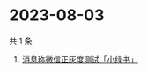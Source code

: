 # 2023-08-03

共 1 条

<!-- BEGIN ZHIHUSEARCH -->
<!-- 最后更新时间 Thu Aug 03 2023 11:09:17 GMT+0800 (China Standard Time) -->
1. [消息称微信正灰度测试「小绿书」](https://www.zhihu.com/search?q=消息称微信正灰度测试「小绿书」)
<!-- END ZHIHUSEARCH -->
